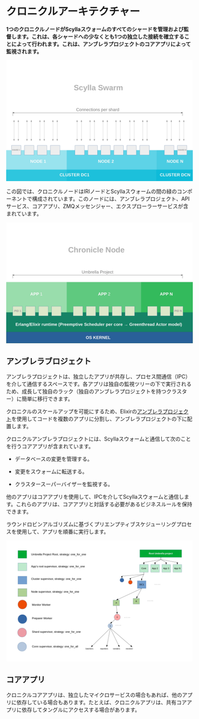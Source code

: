 # クロニクルアーキテクチャー
<!-- # Chronicle architecture -->

**1つのクロニクルノードがScyllaスウォームのすべてのシャードを管理および監督します。これは、各シャードへの少なくとも1つの独立した接続を確立することによって行われます。これは、アンブレラプロジェクトのコアアプリによって監視されます。**
<!-- **One Chronicle node manages and supervises all the shards in a Scylla swarm. It does this by establishing at least one independent connection to each shard, which is supervised by the core app in the umbrella project.** -->

![Scylla swarm](../images/scylla-swarm.jpg)

この図では、クロニクルノードはIRIノードとScyllaスウォームの間の緑のコンポーネントで構成されています。このノードには、アンブレラプロジェクト、APIサービス、コアアプリ、ZMQメッセンジャー、エクスプローラーサービスが含まれています。
<!-- In this diagram, the Chronicle node consists of the green components between the IRI node and the Scylla swarm. The node contains the umbrella project, API services, the core app, the ZMQ messenger, and the explorer service. -->

![Chronicle node architecture](../images/chronicle-node.jpg)

## アンブレラブロジェクト
<!-- ## Umbrella project -->

アンブレラプロジェクトは、独立したアプリが共存し、プロセス間通信（IPC）を介して通信するスペースです。各アプリは独自の監視ツリーの下で実行されるため、成長して独自のラック（独自のアンブレラプロジェクトを持つクラスター）に簡単に移行できます。
<!-- An Umbrella project is a space where independent apps coexist and communicate through Inter-Process Communication (IPC). Each app runs under its own supervision tree, which allows it to grow and easily migrate to its own rack (a cluster with its own umbrella project). -->

クロニクルのスケールアップを可能にするため、Elixirの[アンブレラプロジェクト](https://elixir-lang.org/getting-started/mix-otp/dependencies-and-umbrella-projects.html#umbrella-projects)を使用してコードを複数のアプリに分割し、アンブレラプロジェクトの下に配置します。
<!-- To allow Chronicle to scale up, it uses Elixir [umbrella projects](https://elixir-lang.org/getting-started/mix-otp/dependencies-and-umbrella-projects.html#umbrella-projects) to split code into multiple apps and arrange them under an umbrella project. -->

クロニクルアンブレラプロジェクトには、Scyllaスウォームと通信して次のことを行うコアアプリが含まれています。
<!-- The Chronicle umbrella project includes a core app that communicates with the Scylla swarm to do the following: -->

- データベースの変更を管理する。
<!-- - Manage database changes -->
- 変更をスウォームに転送する。
<!-- - Forward the changes to the swarm -->
- クラスタースーパーバイザーを監視する。
<!-- - Monitor cluster supervisors -->

他のアプリはコアアプリを使用して、IPCを介してScyllaスウォームと通信します。これらのアプリは、コアアプリと対話する必要があるビジネスルールを保持できます。
<!-- Other apps use the core app to communicate with the Scylla swarm through IPC. These apps can hold the business rules that need to interact with the core app. -->

ラウンドロビンアルゴリズムに基づくプリエンプティブスケジューリングプロセスを使用して、アプリを順番に実行します。
<!-- Apps take turns to run by using a preemptive scheduling process that's based on a round-robin algorithm. -->

![Umbrella project](../images/umbrella-project.png)

## コアアプリ
<!-- ## Core app -->

クロニクルコアアプリは、独立したマイクロサービスの場合もあれば、他のアプリに依存している場合もあります。たとえば、クロニクルアプリは、共有コアアプリに依存してタングルにアクセスする場合があります。
<!-- The Chronicle core app may be an independent microservice or it may be dependent on other apps. For example, a Chronicle app may depend on the shared core app to access the Tangle. -->
